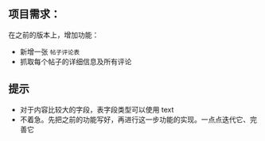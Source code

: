 ## 项目需求：
在之前的版本上，增加功能：
- 新增一张 `帖子评论表`
- 抓取每个帖子的详细信息及所有评论

## 提示
- 对于内容比较大的字段，表字段类型可以使用 text
- 不着急。先把之前的功能写好，再进行这一步功能的实现。一点点迭代它、完善它